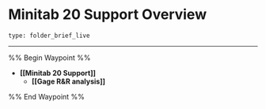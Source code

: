# Minitab 20 Support Overview
 
```ccard
type: folder_brief_live
```
 


---
%% Begin Waypoint %%
- **[[Minitab 20 Support]]**
	- **[[Gage R&R analysis]]**

%% End Waypoint %%
